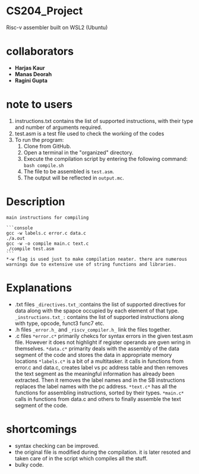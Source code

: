 # CS204_Project
Risc-v assembler
built on WSL2 (Ubuntu)
# collaborators
* **Harjas Kaur**
* **Manas Deorah**
* **Ragini Gupta**

# note to users

1) instructions.txt contains the list of supported instructions, with their type and number of arguments required.
2) test.asm is a test file used to check the working of the codes
3) To run the program:
    1. Clone from GitHub.
    2. Open a terminal in the "organized" directory.
    3. Execute the compilation script by entering the following command:
            `bash compile.sh`
    4. The file to be assembled is `test.asm`.
    5. The output will be reflected in `output.mc`.
# Description
    main instructions for compiling 
    
    ```console
    gcc -w labels.c error.c data.c 
    ./a.out
    gcc -w -o compile main.c text.c
    ./compile test.asm
    ```
    *-w flag is used just to make compilation neater. there are numerous warnings due to extensive use of string functions and libraries.

    
    
# Explanations
* .txt files
    `_directives.txt_`:contains the list of supported directives for data along with the spapce occupied by each element of that type.
    `_instructions.txt_:` contains the list of supported instructions along with type, opcode, funct3 func7 etc.
* .h files
    `_error.h_` and `_riscv_compiler.h_` link the files together.
* .c files
    `*error.c*` primarily chekcs for syntax errors in the given test.asm file. However it does not highlight if register operands are gven wring in themselves.
    `*data.c*` primarity deals with the assembly of the data segment of the code and stores the data in appropriate memory locations
    `*labels.c*` is a bit of a multitasker. it calls in functions from error.c and data.c, creates label vs pc address table and then removes the text segment as the meaningful information has already been extracted. Then it removes the label names and in the SB instructions replaces the label names with the pc address.
    `*text.c*` has all the functions for assembling instructions, sorted by their types.
    `*main.c*` calls in functions from data.c and others to finally assemble the text segment of the code.

# shortcomings
* syntax checking can be improved.
* the original file is modified during the compilation. it is later resoted and taken care of in the script which   compiles all the stuff.
* bulky code.
    

